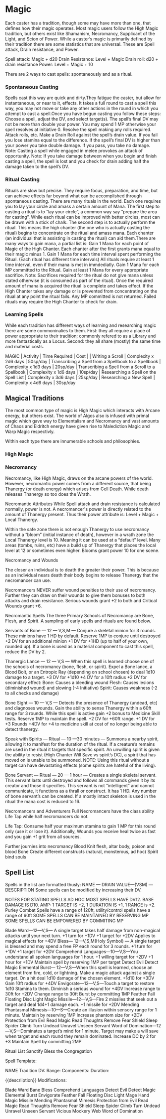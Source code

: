 # Magic
Each caster has a tradition, though some may have more than one, that defines how their magic operates. Most magic users follow the High Magic tradition, but others exist like Shamanism, Necromancy, Supplicant of the Light, and Scion of Power.
While a caster’s magic is primarily defined by their tradition there are some statistics that are universal. These are Spell attack, Drain resistance, and Power.

Spell attack: Magic + d20
Drain Resistance: Level + Magic
Drain roll: d20 + drain resistance
Power: Level + Magic + 10

There are 2 ways to cast spells: spontaneously and as a ritual.

### Spontaneous Casting
Spells cast this way are quick and dirty.They fatigue the caster, but allow for instantaneous, or near to it, effects.
It takes a full round to cast a spell this way, you may not move or take any other actions in the round in which you attempt to cast a spell.Once you have begun casting you follow these steps:
Choose a spell, adjust the DV, and select target(s).
The spell’s final DV may not be more than double your power.
You may spend 1 MP otherwise your spell resolves at initiative 0.
Resolve the spell making any rolls required.
Attack rolls, etc.
Make a Drain Roll against the spell’s drain value.
If you fail you lose stamina equal to the difference.
If the spell’s final DV is higher than your power you take double damage.
If you pass, you take no damage.
Note: Casting a spell while engaged in melee provokes an attack of opportunity.
Note: If you take damage between when you begin and finish casting a spell, the spell is lost and you check for drain adding half the damage taken to the spell’s DV.

### Ritual Casting
Rituals are slow but precise. They require focus, preparation, and time, but can achieve effects far beyond what can be accomplished through spontaneous casting. There are many rituals in the world. Each one requires you to lay your circle and amass a certain amount of Mana. 
The first step to casting a ritual is to “lay your circle”, a common way say “prepare the area for casting”. While each ritual can be improved with better circles, most can be drawn with a stick of chalk.
The second step is to actually perform the ritual. This means the high chanter (the one who is actually casting the ritual) begins to concentrate on the ritual and amass mana. Each chanter (an individual that is assisting in casting the ritual) can aid them.There are many ways to gain mana, a partial list is:
    Gain 1 Mana for each point of Magic of the High Chanter.
        Each chanter after the first grants mana equal to their magic minus 1.
    Gain 1 Mana for each time interval spent performing the Ritual. (Each ritual has different time intervals)
        All rituals require at least 1 time interval, even if their mana is met in immdediatly.
    Gain 1 Mana for each MP committed to the Ritual.
    Gain at least 1 Mana for every appropriate sacrifice.
        Note: Sacrifices required for the ritual do not give mana unless stated otherwise (it is consumed as part of the ritual).
Once the required amount of mana is acquired the ritual is complete and takes effect. If the High Chanter takes any damage or is prevented from concentrating on the ritual at any point the ritual fails. Any MP committed is not returned. Failed rituals may require the High Chanter to check for drain.

### Learning Spells

While each tradition has different ways of learning and researching magic there are some commoninalies to them. First: they all require a place of power appropriate to their tradition; commonly refered to as a Library and more fantastically as a Locus. Second: they all share (mostly) the same time and material costs.

MAGIC
| Activity                                               | Time Required         | Cost |
| Writing a Scroll                                       | Complexity x 2d6 days | 50sp/day
| Transcribing a Spell from a Spellbook to a Spellbook   | Complexity x 1d3 days | 20sp/day
| Transcribing a Spell from a Scroll to a Spellbook      | Complexity x 1d6 days | 10sp/day
| Researching a Spell on the Spell List                  | Complexity x 3d6 days | 25sp/day
| Researching a New Spell                                | Complexity x 4d6 days | 30sp/day

## Magical Traditions

The most common type of magic is High Magic which interacts with Arcane energy, but others exist. The world of Algos also is infused with primal magic which gave way to Elementalism and Necromancy and vast amounts of Chaos and Eldritch energy have given rise to Malediction Magic and Warp Magic respectivly. 

Within each type there are innumerable schools and philosophies.

### High Magic


### Necromancy
Necromancy, like High Magic, draws on the arcane powers of the world. However, necromantic power comes from a different source, that being Thanergy (or death energy) which arises from Cell Death. While death releases Thanergy so too does the Wrath.

Necromantic Attributes
While Spell attack and drain resistance is calculated normally, power is not. A necromancer's power is directly related to the amount of Thanergy present. Thus their power attribute is: Level + Magic + Local Thanergy.

Within the safe zone there is not enough Thanergy to use necromancy without a “bloom” (initial instance of death), however in a wrath zone the Local Thanergy level is 10. Meaning it can be used at a “default” level. Many areas (tombs, ruins, etc) have a build up of Thanergy that places the local level at 12 or sometimes even higher. Blooms grant power 10 for one scene.

Necromancy and Wounds

The closer an individual is to death the greater their power. This is because as an individual nears death their body begins to release Thanergy that the necromancer can use.

Necromancers NEVER suffer wound penalties to their use of necromancy. Further they can draw on their wounds to give them bonuses to both attacks and drain resistance. Serious wounds grant +2 to both and Critical Wounds grant +6.

Necromantic Spells
The three Primary Schools of Necromancy are Bone, Flesh, and Spirit. A sampling of early spells and rituals are found below.

Servants of Bone — 12 — V,S,M — Conjure a skeletal minion for 3 rounds. These minions have 1 HD by default.
Reserve 1MP to conjure until destroyed
+2 DV for an additional minion
+1 DV for +1HD (up to half of your own, rounded up). 
If a bone is used as a material component to cast this spell, reduce the DV by 2.

Thanergic Lance — 12 — V,S — When this spell is learned choose one of the schools of necromancy (bone, flesh, or spirit). Expel a Bone lance, a Blood Bolt, or an Entropic Ray (depending on school chosen) to deal 1d10 damage to a target.
+3 DV for +1d10
+4 DV for a 10ft radius
+2 DV for secondary effect:
Bone: Causes a bleeding wound
Flesh: Causes lesions (diminished wound) and slowing (-4 Initiative)
Spirit: Causes weakness (-2 to all checks and damage)

Bone Sight — 10 — V,S — Detects the presence of Thanergy (undead, etc) and diagnoses wounds. Gain the ability to sense Thanergy within a 60ft range for 3 rounds. While this spell is active gain +2 bonus to Medicine Skill tests.
Reserve 1MP to maintain the spell.
+2 DV for +60ft range.
+1 DV for +3 Rounds
+4DV for +4 to medicine skill at cost of no longer being able to detect thanergy.


Speak with Spirits — Ritual — 10 —30 minutes — Summons a nearby spirit, allowing it to manifest for the duration of the ritual. If a creature’s remains are used in the ritual it targets that specific spirit. An unwilling spirit is given the ability to resist (High Chanter Will Save vs spirit’s DC), a spirit that has moved on is unable to be summoned.
NOTE: Using this ritual without a target can have devastating effects (some spirits are hateful of the living).

Bone Servant — Ritual — 20 — 1 hour — Creates a single skeletal servant. This servant lasts until destroyed and follows all commands given it by its creator and those it specifies. This servant is not “intelligent” and cannot communicate, it functions as a thrall or construct. It has 1 HD. Any number of bone servant’s can be created. If a mostly intact skeleton is used in the ritual the mana cost is reduced to 16.

Necromancers and Adventurers
Full Necromancers have the class ability Life Tap while half necromancers do not.

Life Tap: Consume half your maximum stamina to gain 1 MP for this round only (use it or lose it). Additionally, Wounds you receive heal twice as fast and you gain +1 grit from all sources.

Further journies into necromancy
Blood
    Knit flesh, altar body, poison and blood
Bone
    Create different constructs (natural, monsterous, ad hoc)
Spirit
    bind souls




## Spell List

Spells in the list are formatted thusly:
NAME — DRAIN VALUE—(VSM) — DESCRIPTION
Some spells can be modified by increasing their DV.

NOTES FOR STATING SPELLS AD HOC
MOST SPELLS HAVE DV12. BASE DAMAGE IS D10. AMP: 1 TARGET IS +2, 1 DURATION IS +1, 1 RANGE is +2.
    Purley Combat Spells have a range of 120ft, utility/control spells have a range of 60ft
SOME SPELLS CAN BE MAINTAINED BY RESERVING MP
SOME SPELLS CAN BE EMPOWERED BY COMMITING MP

Blade Ward—12—V,S— A single target takes half damage from non-magical attacks until your next turn.
+1 turn for +1DV
+1 target for +2DV
Applies to magical effects for +4DV
Bless— 12—V,S,M(Holy Symbol) — A single target is blessed and may spend a free FP each round for 3 rounds.
+1 turn for +1DV
+1 target for +2DV
Comprehend Languages—10—V,S—You understand all spoken languages for 1 hour.
+1 willing target for +2DV
+1 hour for +1DV
Maintain spell by reserving 1MP per target
Detect Evil
Detect Magic
Elemental Burst— 12—V,S—When this spell is learned, choose an element from fire, cold, or lightning. Make a magic attack against a single target. On a hit deal 1d10 damage of the chosen element. 
+1d10 for +3DV
Gain 10ft radius for +4DV
Envigorate—12—V,S—Touch a target to restore 1d10 Stamina to them.
Diminish a serious wound for +4DV
Increase range to 30ft for +2DV
Change range to 30ft Burst by committing 1MP
Feather Fall
Floating Disc
Light
Magic Missile—12—V,S—Fire 2 missiles that seek out a target and deal 1d4+1 damage each.
+1 missile for +2DV
Mending
Phantasmal Mimesis—10—S—Create an illusion within sensory range for 1 minute.
Maintain by reserving 1MP
Increase phantom size for +2DV
Protection from Evil
Read Magic
Read Thoughts
Remove Fear
Shield
Sleep
Spider Climb
Turn Undead
Unravel
Unseen Servant
Word of Domination—12—V,S—Dominates a target’s mind for 1 minute. Target may make a will save when target and each round they remain dominated.
Increase DC by 2 for +3
Maintain Spell by committing 2MP

Ritual List
Sanctify
Bless the Congregation

Spell Template:

NAME
Tradition
DV:
Range:
Components:
Duration:

{{descriiption}}
	Modifications:

Blade Ward
Bane
Bless
Comprehend Languages
Detect Evil
Detect Magic
Elemental Burst
Envigorate
Feather Fall
Floating Disc
Light
Mage Hand
Magic Missile
Mending
Phantasmal Mimesis
Protection from Evil
Read Magic
Read Thoughts
Remove Fear
Shield
Sleep
Spider Climb
Turn Undead
Unravel
Unseen Servant
Vicious Mockery
Web
Word of Domination